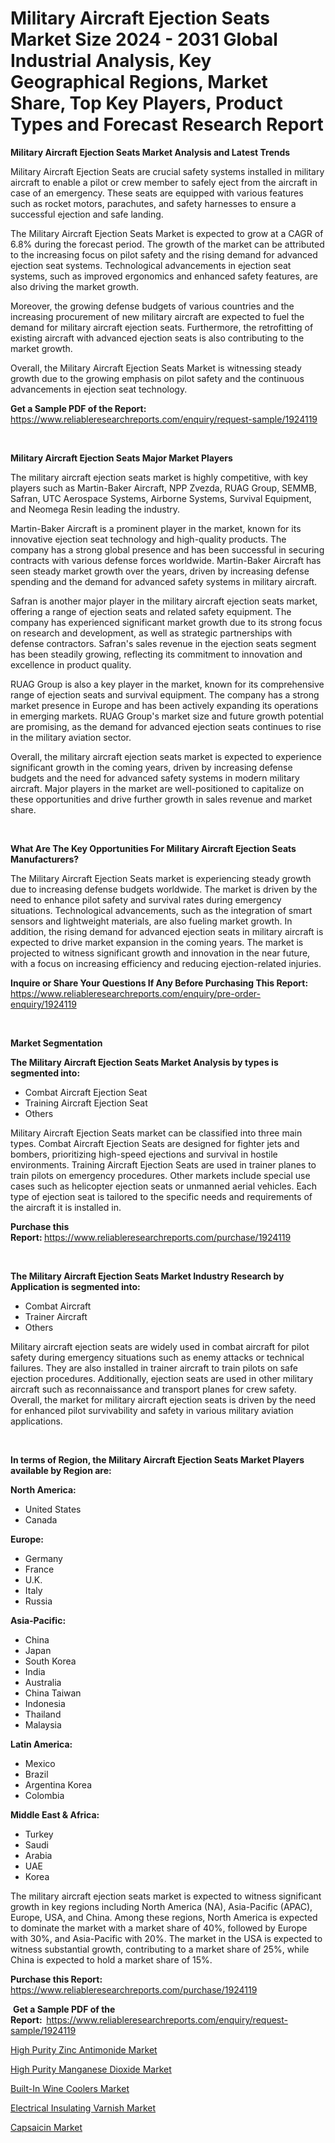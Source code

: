 <p><h1>Military Aircraft Ejection Seats Market Size 2024 - 2031 Global Industrial Analysis, Key Geographical Regions, Market Share, Top Key Players, Product Types and Forecast Research Report</h1></p><p><strong>Military Aircraft Ejection Seats Market Analysis and Latest Trends</strong></p>
<p><p>Military Aircraft Ejection Seats are crucial safety systems installed in military aircraft to enable a pilot or crew member to safely eject from the aircraft in case of an emergency. These seats are equipped with various features such as rocket motors, parachutes, and safety harnesses to ensure a successful ejection and safe landing.</p><p>The Military Aircraft Ejection Seats Market is expected to grow at a CAGR of 6.8% during the forecast period. The growth of the market can be attributed to the increasing focus on pilot safety and the rising demand for advanced ejection seat systems. Technological advancements in ejection seat systems, such as improved ergonomics and enhanced safety features, are also driving the market growth.</p><p>Moreover, the growing defense budgets of various countries and the increasing procurement of new military aircraft are expected to fuel the demand for military aircraft ejection seats. Furthermore, the retrofitting of existing aircraft with advanced ejection seats is also contributing to the market growth.</p><p>Overall, the Military Aircraft Ejection Seats Market is witnessing steady growth due to the growing emphasis on pilot safety and the continuous advancements in ejection seat technology.</p></p>
<p><strong>Get a Sample PDF of the Report:&nbsp;</strong> <a href="https://www.reliableresearchreports.com/enquiry/request-sample/1924119">https://www.reliableresearchreports.com/enquiry/request-sample/1924119</a></p>
<p>&nbsp;</p>
<p><strong>Military Aircraft Ejection Seats Major Market Players</strong></p>
<p><p>The military aircraft ejection seats market is highly competitive, with key players such as Martin-Baker Aircraft, NPP Zvezda, RUAG Group, SEMMB, Safran, UTC Aerospace Systems, Airborne Systems, Survival Equipment, and Neomega Resin leading the industry.</p><p>Martin-Baker Aircraft is a prominent player in the market, known for its innovative ejection seat technology and high-quality products. The company has a strong global presence and has been successful in securing contracts with various defense forces worldwide. Martin-Baker Aircraft has seen steady market growth over the years, driven by increasing defense spending and the demand for advanced safety systems in military aircraft.</p><p>Safran is another major player in the military aircraft ejection seats market, offering a range of ejection seats and related safety equipment. The company has experienced significant market growth due to its strong focus on research and development, as well as strategic partnerships with defense contractors. Safran's sales revenue in the ejection seats segment has been steadily growing, reflecting its commitment to innovation and excellence in product quality.</p><p>RUAG Group is also a key player in the market, known for its comprehensive range of ejection seats and survival equipment. The company has a strong market presence in Europe and has been actively expanding its operations in emerging markets. RUAG Group's market size and future growth potential are promising, as the demand for advanced ejection seats continues to rise in the military aviation sector.</p><p>Overall, the military aircraft ejection seats market is expected to experience significant growth in the coming years, driven by increasing defense budgets and the need for advanced safety systems in modern military aircraft. Major players in the market are well-positioned to capitalize on these opportunities and drive further growth in sales revenue and market share.</p></p>
<p>&nbsp;</p>
<p><strong>What Are The Key Opportunities For Military Aircraft Ejection Seats Manufacturers?</strong></p>
<p><p>The Military Aircraft Ejection Seats market is experiencing steady growth due to increasing defense budgets worldwide. The market is driven by the need to enhance pilot safety and survival rates during emergency situations. Technological advancements, such as the integration of smart sensors and lightweight materials, are also fueling market growth. In addition, the rising demand for advanced ejection seats in military aircraft is expected to drive market expansion in the coming years. The market is projected to witness significant growth and innovation in the near future, with a focus on increasing efficiency and reducing ejection-related injuries.</p></p>
<p><strong>Inquire or Share Your Questions If Any Before Purchasing This Report:</strong> <a href="https://www.reliableresearchreports.com/enquiry/pre-order-enquiry/1924119">https://www.reliableresearchreports.com/enquiry/pre-order-enquiry/1924119</a></p>
<p>&nbsp;</p>
<p><strong>Market Segmentation</strong></p>
<p><strong>The Military Aircraft Ejection Seats Market Analysis by types is segmented into:</strong></p>
<p><ul><li>Combat Aircraft Ejection Seat</li><li>Training Aircraft Ejection Seat</li><li>Others</li></ul></p>
<p><p>Military Aircraft Ejection Seats market can be classified into three main types. Combat Aircraft Ejection Seats are designed for fighter jets and bombers, prioritizing high-speed ejections and survival in hostile environments. Training Aircraft Ejection Seats are used in trainer planes to train pilots on emergency procedures. Other markets include special use cases such as helicopter ejection seats or unmanned aerial vehicles. Each type of ejection seat is tailored to the specific needs and requirements of the aircraft it is installed in.</p></p>
<p><strong>Purchase this Report:&nbsp;</strong><a href="https://www.reliableresearchreports.com/purchase/1924119">https://www.reliableresearchreports.com/purchase/1924119</a></p>
<p>&nbsp;</p>
<p><strong>The Military Aircraft Ejection Seats Market Industry Research by Application is segmented into:</strong></p>
<p><ul><li>Combat Aircraft</li><li>Trainer Aircraft</li><li>Others</li></ul></p>
<p><p>Military aircraft ejection seats are widely used in combat aircraft for pilot safety during emergency situations such as enemy attacks or technical failures. They are also installed in trainer aircraft to train pilots on safe ejection procedures. Additionally, ejection seats are used in other military aircraft such as reconnaissance and transport planes for crew safety. Overall, the market for military aircraft ejection seats is driven by the need for enhanced pilot survivability and safety in various military aviation applications.</p></p>
<p>&nbsp;</p>
<p><strong>In terms of Region, the Military Aircraft Ejection Seats Market Players available by Region are:</strong></p>
<p>
    <p> <strong> North America: </strong>
        <ul>
            <li>United States</li>
            <li>Canada</li>
        </ul>
        </p> 
    <p> <strong> Europe: </strong>
        <ul>
            <li>Germany</li>
            <li>France</li>
            <li>U.K.</li>
            <li>Italy</li>
            <li>Russia</li>
        </ul>
        </p> 
    <p> <strong> Asia-Pacific: </strong>
        <ul>
            <li>China</li>
            <li>Japan</li>
            <li>South Korea</li>
            <li>India</li>
            <li>Australia</li>
            <li>China Taiwan</li>
            <li>Indonesia</li>
            <li>Thailand</li>
            <li>Malaysia</li>
        </ul>
        </p> 
    <p> <strong> Latin America: </strong>
        <ul>
            <li>Mexico</li>
            <li>Brazil</li>
            <li>Argentina Korea</li>
            <li>Colombia</li>
        </ul>
        </p> 
    <p> <strong> Middle East & Africa: </strong>
        <ul>
            <li>Turkey</li>
            <li>Saudi</li>
            <li>Arabia</li>
            <li>UAE</li>
            <li>Korea</li>
        </ul>
    </p>
    </p>
<p><p>The military aircraft ejection seats market is expected to witness significant growth in key regions including North America (NA), Asia-Pacific (APAC), Europe, USA, and China. Among these regions, North America is expected to dominate the market with a market share of 40%, followed by Europe with 30%, and Asia-Pacific with 20%. The market in the USA is expected to witness substantial growth, contributing to a market share of 25%, while China is expected to hold a market share of 15%.</p></p>
<p><strong>Purchase this Report: </strong><a href="https://www.reliableresearchreports.com/purchase/1924119">https://www.reliableresearchreports.com/purchase/1924119</a></p>
<p>&nbsp;<strong>Get a Sample PDF of the Report:&nbsp;&nbsp;</strong><a href="https://www.reliableresearchreports.com/enquiry/request-sample/1924119">https://www.reliableresearchreports.com/enquiry/request-sample/1924119</a></p>
<p><strong></strong></p>
<p><p><a href="https://picayune-night-cbd.notion.site/High-Purity-Zinc-Antimonide-Market-Size-and-Examines-its-Market-Scope-with-a-Primary-Focus-on-Grow-5f748e0d252c4b4ba61e8fdc946e0dfb">High Purity Zinc Antimonide Market</a></p><p><a href="https://artistic-helicopter-ca9.notion.site/High-Purity-Manganese-Dioxide-Market-Research-Report-Unlocks-Analysis-on-the-Market-Financial-Status-8338bb00620a448b98c2eb4b7b7e91e6">High Purity Manganese Dioxide Market</a></p><p><a href="https://valiant-lunge-8fe.notion.site/Built-In-Wine-Coolers-Market-Research-Report-Provides-Critical-Insights-that-can-help-Shape-Business-4ea9311e29534a09b6ee9568860a5e22">Built-In Wine Coolers Market</a></p><p><a href="https://view.publitas.com/reportprime-1/electrical-insulating-varnish-market-research-report-provides-thorough-industry-overview-which-offers-an-in-depth-analysis-of-product-trends-and-new-market-divisions/">Electrical Insulating Varnish Market</a></p><p><a href="https://view.publitas.com/reportprime-1/capsaicin-market-insights-market-players-and-forecast-till-2031/">Capsaicin Market</a></p></p>